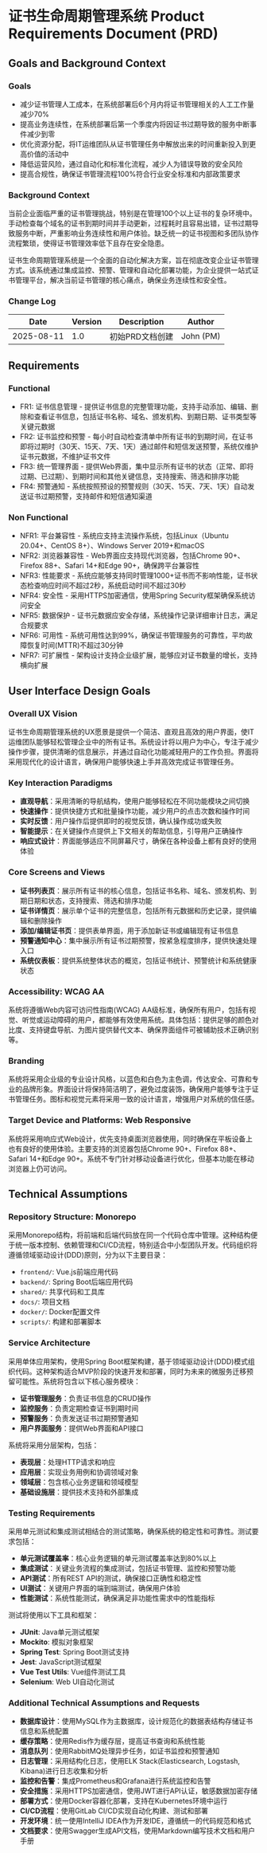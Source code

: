 # 证书生命周期管理系统 Product Requirements Document (PRD)

## Goals and Background Context

### Goals

- 减少证书管理人工成本，在系统部署后6个月内将证书管理相关的人工工作量减少70%
- 提高业务连续性，在系统部署后第一个季度内将因证书过期导致的服务中断事件减少到零
- 优化资源分配，将IT运维团队从证书管理任务中解放出来的时间重新投入到更高价值的活动中
- 降低运营风险，通过自动化和标准化流程，减少人为错误导致的安全风险
- 提高合规性，确保证书管理流程100%符合行业安全标准和内部政策要求

### Background Context

当前企业面临严重的证书管理挑战，特别是在管理100个以上证书的复杂环境中。手动检查每个域名的证书到期时间并手动更新，过程耗时且容易出错，证书过期导致服务中断，严重影响业务连续性和用户体验。缺乏统一的证书视图和多团队协作流程繁琐，使得证书管理效率低下且存在安全隐患。

证书生命周期管理系统是一个全面的自动化解决方案，旨在彻底改变企业证书管理方式。该系统通过集成监控、预警、管理和自动化部署功能，为企业提供一站式证书管理平台，解决当前证书管理的核心痛点，确保业务连续性和安全性。

### Change Log

| Date | Version | Description | Author |
|------|---------|-------------|--------|
| 2025-08-11 | 1.0 | 初始PRD文档创建 | John (PM) |

## Requirements

### Functional

- FR1: 证书信息管理 - 提供证书信息的完整管理功能，支持手动添加、编辑、删除和查看证书信息，包括证书名称、域名、颁发机构、到期日期、证书类型等关键元数据
- FR2: 证书监控和预警 - 每小时自动检查清单中所有证书的到期时间，在证书即将过期时（30天、15天、7天、1天）通过邮件和短信发送预警，系统仅维护证书元数据，不维护证书文件
- FR3: 统一管理界面 - 提供Web界面，集中显示所有证书的状态（正常、即将过期、已过期）、到期时间和其他关键信息，支持搜索、筛选和排序功能
- FR4: 预警通知 - 系统按照预设的预警规则（30天、15天、7天、1天）自动发送证书过期预警，支持邮件和短信通知渠道

### Non Functional

- NFR1: 平台兼容性 - 系统应支持主流操作系统，包括Linux（Ubuntu 20.04+、CentOS 8+）、Windows Server 2019+和macOS
- NFR2: 浏览器兼容性 - Web界面应支持现代浏览器，包括Chrome 90+、Firefox 88+、Safari 14+和Edge 90+，确保跨平台兼容性
- NFR3: 性能要求 - 系统应能够支持同时管理1000+证书而不影响性能，证书状态检查响应时间不超过2秒，系统启动时间不超过30秒
- NFR4: 安全性 - 采用HTTPS加密通信，使用Spring Security框架确保系统访问安全
- NFR5: 数据保护 - 证书元数据应安全存储，系统操作记录详细审计日志，满足合规要求
- NFR6: 可用性 - 系统可用性达到99%，确保证书管理服务的可靠性，平均故障恢复时间(MTTR)不超过30分钟
- NFR7: 可扩展性 - 架构设计支持企业级扩展，能够应对证书数量的增长，支持横向扩展

## User Interface Design Goals

### Overall UX Vision

证书生命周期管理系统的UX愿景是提供一个简洁、直观且高效的用户界面，使IT运维团队能够轻松管理企业中的所有证书。系统设计将以用户为中心，专注于减少操作步骤，提供清晰的信息展示，并通过自动化功能减轻用户的工作负担。界面将采用现代化的设计语言，确保用户能够快速上手并高效完成证书管理任务。

### Key Interaction Paradigms

- **直观导航**：采用清晰的导航结构，使用户能够轻松在不同功能模块之间切换
- **快速操作**：提供快捷方式和批量操作功能，减少用户的点击次数和操作时间
- **实时反馈**：用户操作后提供即时的视觉反馈，确认操作成功或失败
- **智能提示**：在关键操作点提供上下文相关的帮助信息，引导用户正确操作
- **响应式设计**：界面能够适应不同屏幕尺寸，确保在各种设备上都有良好的使用体验

### Core Screens and Views

- **证书列表页**：展示所有证书的核心信息，包括证书名称、域名、颁发机构、到期日期和状态，支持搜索、筛选和排序功能
- **证书详情页**：展示单个证书的完整信息，包括所有元数据和历史记录，提供编辑和删除操作
- **添加/编辑证书页**：提供表单界面，用于添加新证书或编辑现有证书信息
- **预警通知中心**：集中展示所有证书过期预警，按紧急程度排序，提供快速处理入口
- **系统仪表板**：提供系统整体状态的概览，包括证书统计、预警统计和系统健康状态

### Accessibility: WCAG AA

系统将遵循Web内容可访问性指南(WCAG) AA级标准，确保所有用户，包括有视觉、听觉或运动障碍的用户，都能够有效使用系统。具体包括：提供足够的颜色对比度、支持键盘导航、为图片提供替代文本、确保界面组件可被辅助技术正确识别等。

### Branding

系统将采用企业级的专业设计风格，以蓝色和白色为主色调，传达安全、可靠和专业的品牌形象。界面设计将保持简洁明了，避免过度装饰，确保用户能够专注于证书管理任务。图标和视觉元素将采用一致的设计语言，增强用户对系统的信任感。

### Target Device and Platforms: Web Responsive

系统将采用响应式Web设计，优先支持桌面浏览器使用，同时确保在平板设备上也有良好的使用体验。主要支持的浏览器包括Chrome 90+、Firefox 88+、Safari 14+和Edge 90+。系统不专门针对移动设备进行优化，但基本功能在移动浏览器上仍可访问。

## Technical Assumptions

### Repository Structure: Monorepo

采用Monorepo结构，将前端和后端代码放在同一个代码仓库中管理。这种结构便于统一版本控制、依赖管理和CI/CD流程，特别适合中小型团队开发。代码组织将遵循领域驱动设计(DDD)原则，分为以下主要目录：
- `frontend/`: Vue.js前端应用代码
- `backend/`: Spring Boot后端应用代码
- `shared/`: 共享代码和工具库
- `docs/`: 项目文档
- `docker/`: Docker配置文件
- `scripts/`: 构建和部署脚本

### Service Architecture

采用单体应用架构，使用Spring Boot框架构建，基于领域驱动设计(DDD)模式组织代码。这种架构适合MVP阶段的快速开发和部署，同时为未来的微服务迁移预留可能性。系统将包含以下核心服务模块：
- **证书管理服务**：负责证书信息的CRUD操作
- **监控服务**：负责定期检查证书到期时间
- **预警服务**：负责发送证书过期预警通知
- **用户界面服务**：提供Web界面和API接口

系统将采用分层架构，包括：
- **表现层**：处理HTTP请求和响应
- **应用层**：实现业务用例和协调领域对象
- **领域层**：包含核心业务逻辑和领域模型
- **基础设施层**：提供技术支持和外部集成

### Testing Requirements

采用单元测试和集成测试相结合的测试策略，确保系统的稳定性和可靠性。测试要求包括：
- **单元测试覆盖率**：核心业务逻辑的单元测试覆盖率达到80%以上
- **集成测试**：关键业务流程的集成测试，包括证书管理、监控和预警功能
- **API测试**：所有REST API的测试，确保接口正确性和稳定性
- **UI测试**：关键用户界面的端到端测试，确保用户体验
- **性能测试**：系统性能测试，确保满足非功能性需求中的性能指标

测试将使用以下工具和框架：
- **JUnit**: Java单元测试框架
- **Mockito**: 模拟对象框架
- **Spring Test**: Spring Boot测试支持
- **Jest**: JavaScript测试框架
- **Vue Test Utils**: Vue组件测试工具
- **Selenium**: Web UI自动化测试

### Additional Technical Assumptions and Requests

- **数据库设计**：使用MySQL作为主数据库，设计规范化的数据表结构存储证书信息和系统配置
- **缓存策略**：使用Redis作为缓存层，提高证书查询和系统性能
- **消息队列**：使用RabbitMQ处理异步任务，如证书监控和预警通知
- **日志管理**：采用结构化日志，使用ELK Stack(Elasticsearch, Logstash, Kibana)进行日志收集和分析
- **监控和告警**：集成Prometheus和Grafana进行系统监控和告警
- **安全措施**：采用HTTPS加密通信，使用JWT进行API认证，敏感数据加密存储
- **部署方式**：使用Docker容器化部署，支持在Kubernetes环境中运行
- **CI/CD流程**：使用GitLab CI/CD实现自动化构建、测试和部署
- **开发环境**：统一使用IntelliJ IDEA作为开发IDE，遵循统一的代码规范和格式
- **文档要求**：使用Swagger生成API文档，使用Markdown编写技术文档和用户手册